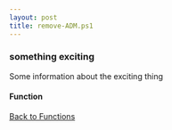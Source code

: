```yaml
---
layout: post
title: remove-ADM.ps1
---
```


### something exciting

Some information about the exciting thing

#### Function

<script src="https://gist-it.appspot.com/github.com/BanterBoy/scripts-blog/blob/master/PowerShell/functions/remove-ADM.ps1"></script>

<a href="/menu/_pages/functions.html">Back to Functions</a>
